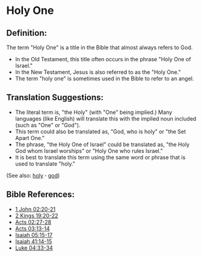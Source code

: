 # Holy One #

## Definition: ##

The term "Holy One" is a title in the Bible that almost always refers to God.

* In the Old Testament, this title often occurs in the phrase "Holy One of Israel."
* In the New Testament, Jesus is also referred to as the "Holy One."
* The term "holy one" is sometimes used in the Bible to refer to an angel.

## Translation Suggestions: ##

* The literal term is, "the Holy" (with "One" being implied.) Many languages (like English) will translate this with the implied noun included (such as "One" or "God").
* This term could also be translated as, "God, who is holy" or "the Set Apart One."
* The phrase, "the Holy One of Israel" could be translated as, "the Holy God whom Israel worships" or "Holy One who rules Israel."
* It is best to translate this term using the same word or phrase that is used to translate "holy."

(See also: [holy](../kt/holy.md) **·** [god](../kt/god.md))

## Bible References: ##

* [1 John 02:20-21](https://door43.org/en/bible/notes/1jn/02/20)
* [2 Kings 19:20-22](https://door43.org/en/bible/notes/2ki/19/20)
* [Acts 02:27-28](https://door43.org/en/bible/notes/act/02/27)
* [Acts 03:13-14](https://door43.org/en/bible/notes/act/03/13)
* [Isaiah 05:15-17](https://door43.org/en/bible/notes/isa/05/15)
* [Isaiah 41:14-15](https://door43.org/en/bible/notes/isa/41/14)
* [Luke 04:33-34](https://door43.org/en/bible/notes/luk/04/33)
